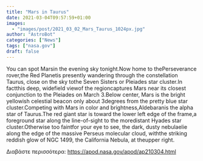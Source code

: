 ```yaml
---
title: "Mars in Taurus"
date: 2021-03-04T09:57:59+01:00
images:
  - "images/post/2021_03_02_Mars_Taurus_1024px.jpg"
author: "AstroBot"
categories: ["News"]
tags: ["nasa.gov"]
draft: false
---
```


You can spot Marsin the evening sky tonight.Now home to thePerseverance rover,the Red Planetis presently wandering through the constellation Taurus, close on the sky tothe Seven Sisters or Pleiades star cluster.In factthis deep, widefield viewof the regioncaptures Mars near its closest conjunction to the Pleiades on March 3.Below center, Mars is the bright yellowish celestial beacon only about 3degrees from the pretty blue star cluster.Competing with Mars in color and brightness,Aldebaranis the alpha star of Taurus.The red giant star is toward the lower left edge of the frame,a foreground star along the line-of-sight to the moredistant Hyades star cluster.Otherwise too faintfor your eye to see, the dark, dusty nebulaelie along the edge of the massive Perseus molecular cloud, withthe striking reddish glow of NGC 1499, the California Nebula, at theupper right.

Διαβάστε περισσότερα: https://apod.nasa.gov/apod/ap210304.html
